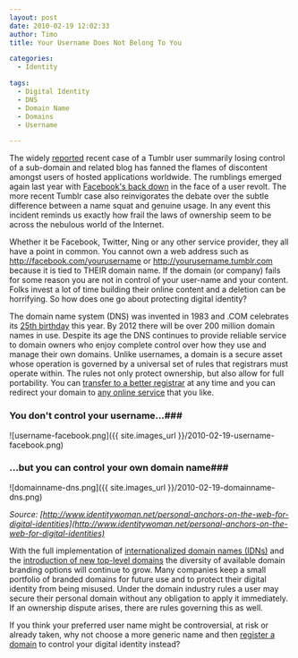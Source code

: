 ```yaml
---
layout: post
date: 2010-02-19 12:02:33
author: Timo
title: Your Username Does Not Belong To You

categories:
  - Identity

tags:
  - Digital Identity
  - DNS
  - Domain Name
  - Domains
  - Username

---
```


The widely [reported](http://tumbledore.tumblr.com/post/393030100/tumblr-stole-my-domain-at-the-behest-of-a-corporation) recent case of a Tumblr user summarily losing control of a sub-domain and related blog has fanned the flames of discontent amongst users of hosted applications worldwide. The rumblings emerged again last year with [Facebook's back down](http://www.techcrunch.com/2010/01/23/facebook-gives-harman-his-name-back-apologizes/) in the face of a user revolt. The more recent Tumblr case also reinvigorates the debate over the subtle difference between a name squat and genuine usage. In any event this incident reminds us exactly how frail the laws of ownership seem to be across the nebulous world of the Internet.

Whether it be Facebook, Twitter, Ning or any other service provider, they all have a point in common. You cannot own a web address such as http://facebook.com/yourusername or http://yourusername.tumblr.com because it is tied to THEIR domain name. If the domain (or company) fails for some reason you are not in control of your user-name and your content. Folks invest a lot of time building their online content and a deletion can be horrifying. So how does one go about protecting digital identity?

The domain name system (DNS) was invented in 1983 and .COM celebrates its [25th birthday](http://archived.link/http://25yearsof.com) this year. By 2012 there will be over 200 million domain names in use. Despite its age the DNS continues to provide reliable service to domain owners who enjoy complete control over how they use and manage their own domains. Unlike usernames, a domain is a secure asset whose operation is governed by a universal set of rules that registrars must operate within. The rules not only protect ownership, but also allow for full portability. You can [transfer to a better registrar](https://iwantmyname.com/domains/domain-transfer) at any time and you can redirect your domain to [any online service](https://iwantmyname.com/services) that you like.


### You don't control your username...###

![username-facebook.png]({{ site.images_url }}/2010-02-19-username-facebook.png)


### ...but you can control your own domain name###

![domainname-dns.png]({{ site.images_url }}/2010-02-19-domainname-dns.png)

*Source: [http://www.identitywoman.net/personal-anchors-on-the-web-for-digital-identities](http://www.identitywoman.net/personal-anchors-on-the-web-for-digital-identities)*

With the full implementation of [internationalized domain names (IDNs)](https://iwantmyname.com/idns/search-register-internationalised-domain-names) and the [introduction of new top-level domains](https://iwantmyname.com/blog/2009/06/list-new-gtld-domain-extensions-2010.html) the diversity of available domain branding options will continue to grow. Many companies keep a small portfolio of branded domains for future use and to protect their digital identity from being misused. Under the domain industry rules a user may secure their personal domain without any obligation to apply it immediately. If an ownership dispute arises, there are rules governing this as well.

If you think your preferred user name might be controversial, at risk or already taken, why not choose a more generic name and then [register a domain](https://iwantmyname.com) to control your digital identity instead?
